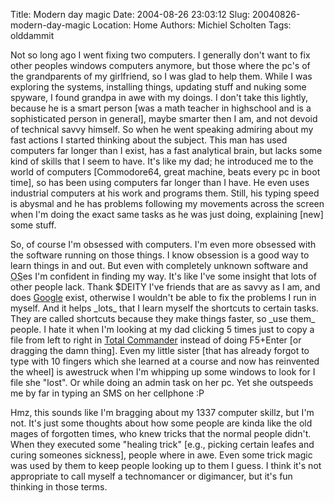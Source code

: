 Title: Modern day magic
Date: 2004-08-26 23:03:12
Slug: 20040826-modern-day-magic
Location: Home
Authors: Michiel Scholten
Tags: olddammit

<p>Not so long ago I went fixing two computers. I generally don't want to fix other peoples windows computers anymore, but those where the pc's of the grandparents of my girlfriend, so I was glad to help them. While I was exploring the systems, installing things, updating stuff and nuking some spyware, I found grandpa in awe with my doings. I don't take this lightly, because he is a smart person [was a math teacher in highschool and is a sophisticated person in general], maybe smarter then I am, and not devoid of technical savvy himself. So when he went speaking admiring about my fast actions I started thinking about the subject. This man has used computers far longer than I exist, has a fast analytical brain, but lacks some kind of skills that I seem to have. It's like my dad; he introduced me to the world of computers [Commodore64, great machine, beats every pc in boot time], so has been using computers far longer than I have. He even uses industrial computers at his work and programs them. Still, his typing speed is abysmal and he has problems following my movements across the screen when I'm doing the exact same tasks as he was just doing, explaining [new] some stuff.</p>

<p>So, of course I'm obsessed with computers. I'm even more obsessed with the software running on those things. I know obsession is a good way to learn things in and out. But even with completely unknown software and <acronym title="Operating System">OS</acronym>es I'm confident in finding my way. It's like I've some insight that lots of other people lack. Thank $DEITY I've friends that are as savvy as I am, and does <a href="http://www.google.com/">Google</a> exist, otherwise I wouldn't be able to fix the problems I run in myself. And it helps _lots_ that I learn myself the shortcuts to certain tasks. They are called shortcuts because they make things faster, so _use them_ people. I hate it when I'm looking at my dad clicking 5 times just to copy a file from left to right in <a href="http://www.ghisler.com/">Total Commander</a> instead of doing F5+Enter [or dragging the damn thing]. Even my little sister [that has already forgot to type with 10 fingers which she learned at a course and now has reinvented the wheel] is awestruck when I'm whipping up some windows to look for I file she "lost". Or while doing an admin task on her pc. Yet she outspeeds me by far in typing an SMS on her cellphone :P</p>

<p>Hmz, this sounds like I'm bragging about my 1337 computer skillz, but I'm not. It's just some thoughts about how some people are kinda like the old mages of forgotten times, who knew tricks that the normal people didn't. When they executed some "healing trick" [e.g., picking certain leafes and curing someones sickness], people where in awe. Even some trick magic was used by them to keep people looking up to them I guess. I think it's not appropriate to call myself a technomancer or digimancer, but it's fun thinking in those terms.</p>
